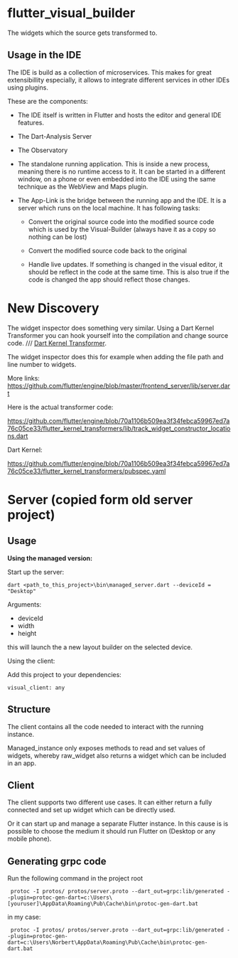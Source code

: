 # flutter_visual_builder

The widgets which the source gets transformed to.

## Usage in the IDE

The IDE is build as a collection of microservices. This makes for great
extensibillity especially, it allows to integrate different services in other
IDEs using plugins.

These are the components:

- The IDE itself is written in Flutter and hosts the editor and general IDE
features.

- The Dart-Analysis Server

- The Observatory

- The standalone running application. This is inside a new process, meaning there
is no runtime access to it. 
It can be started in a different window, on a phone or even embedded into the
IDE using the same technique as the WebView and Maps plugin.

- The App-Link is the bridge between the running app and the IDE. It is a server
which runs on the local machine. It has following tasks:

    - Convert the original source code into the modified source code which
    is used by the Visual-Builder (always have it as a copy so nothing can be lost)
    
    - Convert the modified source code back to the original
    
    - Handle live updates. If something is changed in the visual editor, it should
    be reflect in the code at the same time. This is also true if the code is changed
    the app should reflect those changes.



# New Discovery

The widget inspector does something very similar. 
Using a Dart Kernel Transformer you can hook yourself into the compilation and change source code.
/// [Dart Kernel Transformer](https://github.com/dart-lang/sdk/wiki/Kernel-Documentation).

The widget inspector does this for example when adding the file path and line number to widgets.

More links: https://github.com/flutter/engine/blob/master/frontend_server/lib/server.dart

Here is the actual transformer code:

https://github.com/flutter/engine/blob/70a1106b509ea3f34febca59967ed7a76c05ce33/flutter_kernel_transformers/lib/track_widget_constructor_locations.dart

Dart Kernel:

https://github.com/flutter/engine/blob/70a1106b509ea3f34febca59967ed7a76c05ce33/flutter_kernel_transformers/pubspec.yaml

# Server (copied form old server project)

## Usage

**Using the managed version:**

Start up the server:
 
```
dart <path_to_this_project>\bin\managed_server.dart --deviceId = "Desktop"
```

Arguments:

- deviceId
- width
- height

this will launch the a new layout builder on the selected device. 

Using the client:

Add this project to your dependencies:
```
visual_client: any
```



## Structure

The client contains all the code needed to interact with the running instance.

Managed_instance only exposes methods to read and set values of widgets, whereby 
raw_widget also returns a widget which can be included in an app.


## Client

The client supports two different use cases. It can either return a 
fully connected and set up widget which can be directly used.

Or it can start up and manage a separate Flutter instance. In this cause
is is possible to choose the medium it should run Flutter on (Desktop or
any mobile phone).

## Generating grpc code

Run the following command in the project root

```
 protoc -I protos/ protos/server.proto --dart_out=grpc:lib/generated --plugin=protoc-gen-dart=c:\Users\[youruser]\AppData\Roaming\Pub\Cache\bin\protoc-gen-dart.bat
```

in my case:
```
 protoc -I protos/ protos/server.proto --dart_out=grpc:lib/generated --plugin=protoc-gen-dart=c:\Users\Norbert\AppData\Roaming\Pub\Cache\bin\protoc-gen-dart.bat
```
